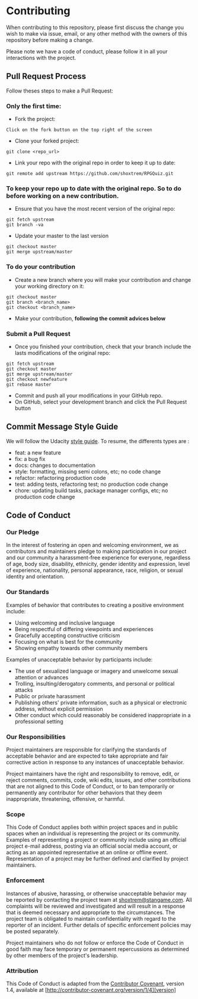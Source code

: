 # Contributing

When contributing to this repository, please first discuss the change you wish to make via issue,
email, or any other method with the owners of this repository before making a change. 

Please note we have a code of conduct, please follow it in all your interactions with the project.

## Pull Request Process

Follow theses steps to make a Pull Request:

### Only the first time:
* Fork the project:
```
Click on the fork button on the top right of the screen
```
* Clone your forked project:
```
git clone <repo_url>
```
* Link your repo with the original repo in order to keep it up to date:
```
git remote add upstream https://github.com/shoxtrem/RPGQuiz.git
```
  
### To keep your repo up to date with the original repo. So to do before working on a new contribution.
* Ensure that you have the most recent version of the original repo:
```
git fetch upstream
git branch -va
```
* Update your master to the last version
```
git checkout master
git merge upstream/master
```
  
### To do your contribution
* Create a new branch where you will make your contribution and change your working directory on it:
```
git checkout master
git branch <branch_name>
git checkout <branch_name>
```
* Make your contribution, **following the commit advices below**

### Submit a Pull Request
* Once you finished your contribution, check that your branch include the lasts modifications of the original repo:
```
git fetch upstream
git checkout master
git merge upstream/master
git checkout newfeature
git rebase master
```
* Commit and push all your modifications in your GitHub repo.
* On GitHub, select your development branch and click the Pull Request button

## Commit Message Style Guide

We will follow the Udacity [style guide](http://udacity.github.io/git-styleguide/).
To resume, the differents types are :
* feat: a new feature
* fix: a bug fix
* docs: changes to documentation
* style: formatting, missing semi colons, etc; no code change
* refactor: refactoring production code
* test: adding tests, refactoring test; no production code change
* chore: updating build tasks, package manager configs, etc; no production code change

## Code of Conduct

### Our Pledge

In the interest of fostering an open and welcoming environment, we as
contributors and maintainers pledge to making participation in our project and
our community a harassment-free experience for everyone, regardless of age, body
size, disability, ethnicity, gender identity and expression, level of experience,
nationality, personal appearance, race, religion, or sexual identity and
orientation.

### Our Standards

Examples of behavior that contributes to creating a positive environment
include:

* Using welcoming and inclusive language
* Being respectful of differing viewpoints and experiences
* Gracefully accepting constructive criticism
* Focusing on what is best for the community
* Showing empathy towards other community members

Examples of unacceptable behavior by participants include:

* The use of sexualized language or imagery and unwelcome sexual attention or
advances
* Trolling, insulting/derogatory comments, and personal or political attacks
* Public or private harassment
* Publishing others' private information, such as a physical or electronic
  address, without explicit permission
* Other conduct which could reasonably be considered inappropriate in a
  professional setting

### Our Responsibilities

Project maintainers are responsible for clarifying the standards of acceptable
behavior and are expected to take appropriate and fair corrective action in
response to any instances of unacceptable behavior.

Project maintainers have the right and responsibility to remove, edit, or
reject comments, commits, code, wiki edits, issues, and other contributions
that are not aligned to this Code of Conduct, or to ban temporarily or
permanently any contributor for other behaviors that they deem inappropriate,
threatening, offensive, or harmful.

### Scope

This Code of Conduct applies both within project spaces and in public spaces
when an individual is representing the project or its community. Examples of
representing a project or community include using an official project e-mail
address, posting via an official social media account, or acting as an appointed
representative at an online or offline event. Representation of a project may be
further defined and clarified by project maintainers.

### Enforcement

Instances of abusive, harassing, or otherwise unacceptable behavior may be
reported by contacting the project team at shoxtrem@stangame.com. All
complaints will be reviewed and investigated and will result in a response that
is deemed necessary and appropriate to the circumstances. The project team is
obligated to maintain confidentiality with regard to the reporter of an incident.
Further details of specific enforcement policies may be posted separately.

Project maintainers who do not follow or enforce the Code of Conduct in good
faith may face temporary or permanent repercussions as determined by other
members of the project's leadership.

### Attribution

This Code of Conduct is adapted from the [Contributor Covenant][homepage], version 1.4,
available at [http://contributor-covenant.org/version/1/4][version]

[homepage]: http://contributor-covenant.org
[version]: http://contributor-covenant.org/version/1/4/
